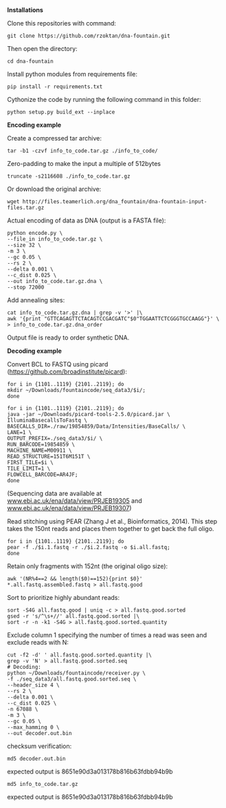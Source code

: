**Installations**

Clone this repositories with command:

```
git clone https://github.com/rzoktan/dna-fountain.git
```

Then open the directory:

```
cd dna-fountain
```

Install python modules from requirements file:

```
pip install -r requirements.txt
```

Cythonize the code by running the following command in this folder:

```
python setup.py build_ext --inplace
```

**Encoding example**

Create a compressed tar archive:

```
tar -b1 -czvf info_to_code.tar.gz ./info_to_code/
```

Zero-padding to make the input a multiple of 512bytes

```
truncate -s2116608 ./info_to_code.tar.gz
```

Or download the original archive:

```
wget http://files.teamerlich.org/dna_fountain/dna-fountain-input-files.tar.gz
```

Actual encoding of data as DNA (output is a FASTA file):

```
python encode.py \
--file_in info_to_code.tar.gz \
--size 32 \
-m 3 \
--gc 0.05 \
--rs 2 \
--delta 0.001 \
--c_dist 0.025 \
--out info_to_code.tar.gz.dna \
--stop 72000
```

Add annealing sites:

```
cat info_to_code.tar.gz.dna | grep -v '>' |\
awk '{print "GTTCAGAGTTCTACAGTCCGACGATC"$0"TGGAATTCTCGGGTGCCAAGG"}' \
> info_to_code.tar.gz.dna_order
```

Output file is ready to order synthetic DNA.

**Decoding example**

Convert BCL to FASTQ using picard (https://github.com/broadinstitute/picard):

```
for i in {1101..1119} {2101..2119}; do
mkdir ~/Downloads/fountaincode/seq_data3/$i/;
done

for i in {1101..1119} {2101..2119}; do
java -jar ~/Downloads/picard-tools-2.5.0/picard.jar \
IlluminaBasecallsToFastq \
BASECALLS_DIR=./raw/19854859/Data/Intensities/BaseCalls/ \
LANE=1 \
OUTPUT_PREFIX=./seq_data3/$i/ \
RUN_BARCODE=19854859 \
MACHINE_NAME=M00911 \
READ_STRUCTURE=151T6M151T \
FIRST_TILE=$i \
TILE_LIMIT=1 \
FLOWCELL_BARCODE=AR4JF;
done
```

(Sequencing data are available at www.ebi.ac.uk/ena/data/view/PRJEB19305 and www.ebi.ac.uk/ena/data/view/PRJEB19307)

Read stitching using PEAR (Zhang J et al., Bioinformatics, 2014).
This step takes the 150nt reads and places them together to get back the full oligo.

```
for i in {1101..1119} {2101..2119}; do
pear -f ./$i.1.fastq -r ./$i.2.fastq -o $i.all.fastq;
done
```

Retain only fragments with 152nt (the original oligo size):

```
awk '(NR%4==2 && length($0)==152){print $0}' *.all.fastq.assembled.fastq > all.fastq.good
```

Sort to prioritize highly abundant reads:

```
sort -S4G all.fastq.good | uniq -c > all.fastq.good.sorted
gsed -r 's/^\s+//' all.fastq.good.sorted |\
sort -r -n -k1 -S4G > all.fastq.good.sorted.quantity
```

Exclude column 1 specifying the number of times a read was seen and exclude reads with N:

```
cut -f2 -d' ' all.fastq.good.sorted.quantity |\
grep -v 'N' > all.fastq.good.sorted.seq
# Decoding:
python ~/Downloads/fountaincode/receiver.py \
-f ./seq_data3/all.fastq.good.sorted.seq \
--header_size 4 \
--rs 2 \
--delta 0.001 \
--c_dist 0.025 \
-n 67088 \
-m 3 \
--gc 0.05 \
--max_hamming 0 \
--out decoder.out.bin
```

checksum verification:

```
md5 decoder.out.bin
```

expected output is 8651e90d3a013178b816b63fdbb94b9b

```
md5 info_to_code.tar.gz
```

expected output is 8651e90d3a013178b816b63fdbb94b9b
